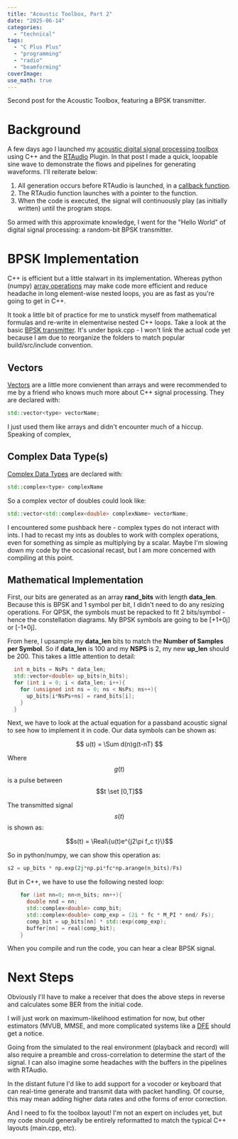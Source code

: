 ```yaml
---
title: "Acoustic Toolbox, Part 2"
date: "2025-06-14"
categories:
  - "technical"
tags:
  - "C Plus Plus"
  - "programming"
  - "radio"
  - "beamforming"
coverImage:
use_math: true
---
```


Second post for the Acoustic Toolbox, featuring a BPSK transmitter.

# Background

A few days ago I launched my [acoustic digital signal processing toolbox](/_posts/2025-06-12-acoustic-toolbox-part-1.md) using C++ and the [RTAudio](https://www.music.mcgill.ca/~gary/rtaudio/) Plugin. In that post I made a quick, loopable sine wave to demonstrate the flows and pipelines for generating waveforms. I'll reiterate below:

1. All generation occurs before RTAudio is launched, in a [callback function](https://www.geeksforgeeks.org/cpp/function-pointers-and-callbacks-in-cpp/).
2. The RTAudio function launches with a pointer to the function.
3. When the code is executed, the signal will continuously play (as initially written) until the program stops.

So armed with this approximate knowledge, I went for the "Hello World" of digital signal processing: a random-bit BPSK transmitter.

# BPSK Implementation

C++ is efficient but a little stalwart in its implementation. Whereas python (numpy) [array operations](https://www.geeksforgeeks.org/python/python-operations-on-numpy-arrays/) may make code more efficient and reduce headache in long element-wise nested loops, you are as fast as you're going to get in C++. 

It took a little bit of practice for me to unstick myself from mathematical formulas and re-write in elementwise nested C++ loops. Take a look at the basic [BPSK transmitter](https://github.com/N2WU/c_acoustic_dsp/tree/main/cpp_files). It's under bpsk.cpp - I won't link the actual code yet because I am due to reorganize the folders to match popular build/src/include convention.

## Vectors

[Vectors](https://en.cppreference.com/w/cpp/container/vector.html) are a little more convienent than arrays and were recommended to me by a friend who knows much more about C++ signal processing. They are declared with:

```cpp
std::vector<type> vectorName;
```
I just used them like arrays and didn't encounter much of a hiccup. Speaking of complex,

## Complex Data Type(s)

[Complex Data Types](https://en.cppreference.com/w/cpp/numeric/complex.html) are declared with:

```cpp
std::complex<type> complexName
```

So a complex vector of doubles could look like:

```cpp
std::vector<std::complex<double> complexName> vectorName;
```

I encountered some pushback here - complex types do not interact with ints. I had to recast my ints as doubles to work with complex operations, even for something as simple as multiplying by a scalar. Maybe I'm slowing down my code by the occasional recast, but I am more concerned with compiling at this point.

## Mathematical Implementation

First, our bits are generated as an array **rand_bits** with length **data_len**. Because this is BPSK and 1 symbol per bit, I didn't need to do any resizing operations. For QPSK, the symbols must be repacked to fit 2 bits/symbol - hence the constellation diagrams. My BPSK symbols are going to be [+1+0j] or [-1+0j].

From here, I upsample my **data_len** bits to match the **Number of Samples per Symbol**. So if **data_len** is 100 and my **NSPS** is 2, my new **up_len** should be 200. This takes a little attention to detail:

```cpp
  int n_bits = NsPs * data_len;
  std::vector<double> up_bits(n_bits);
  for (int i = 0; i < data_len; i++){
    for (unsigned int ns = 0; ns < NsPs; ns++){
      up_bits[i*NsPs+ns] = rand_bits[i];
    }
  }
```

Next, we have to look at the actual equation for a passband acoustic signal to see how to implement it in code. Our data symbols can be shown as:

$$ u(t) = \Sum d(n)g(t-nT) $$

Where $$g(t)$$ is a pulse between $$t \set [0,T]$$

The transmitted signal $$s(t)$$ is shown as:

$$s(t) = \Real\{u(t)e^{j2\pi f_c t}\}$$

So in python/numpy, we can show this operation as:

```python
s2 = up_bits * np.exp(2j*np.pi*fc*np.arange(n_bits)/Fs)
```

But in C++, we have to use the following nested loop:

```cpp
    for (int nn=0; nn<n_bits; nn++){ 
      double nnd = nn;
      std::complex<double> comp_bit;
      std::complex<double> comp_exp = (2i * fc * M_PI * nnd/ Fs);
      comp_bit = up_bits[nn] * std::exp(comp_exp);
      buffer[nn] = real(comp_bit);
    }
```

When you compile and run the code, you can hear a clear BPSK signal. 

# Next Steps

Obviously I'll have to make a receiver that does the above steps in reverse and calculates some BER from the initial code.

I will just work on maximum-likelihood estimation for now, but other estimators (MVUB, MMSE, and more complicated systems like a [DFE](https://cioffi-group.stanford.edu/ee379a/Lectures/L15.pdf) should get a notice.

Going from the simulated to the real environment (playback and record) will also require a preamble and cross-correlation to determine the start of the signal. I can also imagine some headaches with the buffers in the pipelines with RTAudio. 

In the distant future I'd like to add support for a vocoder or keyboard that can real-time generate and transmit data with packet handling. Of course, this may mean adding higher data rates and othe forms of error correction.

And I need to fix the toolbox layout! I'm not an expert on includes yet, but my code should generally be entirely reformatted to match the typical C++ layouts (main.cpp, etc).
